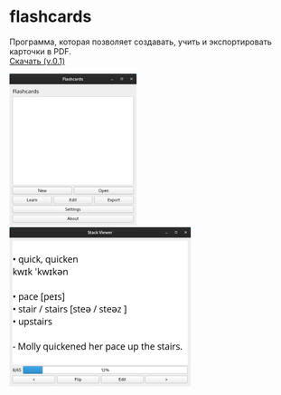 <script async defer src="https://buttons.github.io/buttons.js">
</script>

# flashcards
Программа, которая позволяет создавать, учить и экспортировать карточки в PDF.<br>
<a class="github-button" href="https://github.com/thm-unix/flashcards/archive/HEAD.zip" data-icon="octicon-download" aria-label="Download thm-unix/flashcards on GitHub">Скачать (v.0.1)</a>

<img src="scr-main.png" width="225" height="268">
<img src="scr-stackviewer.png" width="321" height="281">
